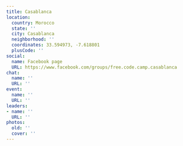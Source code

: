 ```yaml
---
title: Casablanca
location:
  country: Morocco
  state: ''
  city: Casablanca
  neighborhood: ''
  coordinates: 33.594973, -7.618801
  plusCode: ''
social:
  name: Facebook page
  URL: https://www.facebook.com/groups/free.code.camp.casablanca
chat:
  name: ''
  URL: ''
event:
  name: ''
  URL: ''
leaders:
- name: ''
  URL: ''
photos:
  old: ''
  cover: ''
---
```

